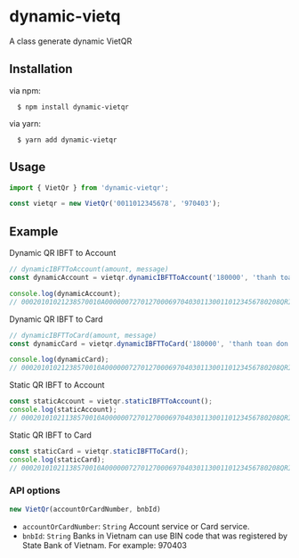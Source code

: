 dynamic-vietq
=============

A class generate dynamic VietQR

Installation
------------
  via npm:

      $ npm install dynamic-vietqr

  via yarn:

      $ yarn add dynamic-vietqr

Usage
----------------
```ts
import { VietQr } from 'dynamic-vietqr';

const vietqr = new VietQr('0011012345678', '970403');
```

Example
----------------
Dynamic QR IBFT to Account
```ts
// dynamicIBFTToAccount(amount, message)
const dynamicAccount = vietqr.dynamicIBFTToAccount('180000', 'thanh toan don hang');

console.log(dynamicAccount);
// 00020101021238570010A00000072701270006970403011300110123456780208QRIBFTTA530370454061800005802VN62230819thanh toan don hang63045FAB
```

Dynamic QR IBFT to Card
```ts
// dynamicIBFTToCard(amount, message)
const dynamicCard = vietqr.dynamicIBFTToCard('180000', 'thanh toan don hang');

console.log(dynamicCard);
// 00020101021238570010A00000072701270006970403011300110123456780208QRIBFTTC530370454061800005802VN62230819thanh toan don hang630415C1
```

Static QR IBFT to Account
```ts
const staticAccount = vietqr.staticIBFTToAccount();
console.log(staticAccount);
// 00020101021138570010A00000072701270006970403011300110123456780208QRIBFTTA53037045802VN63049E6F
```

Static QR IBFT to Card
```ts
const staticCard = vietqr.staticIBFTToCard();
console.log(staticCard);
// 00020101021138570010A00000072701270006970403011300110123456780208QRIBFTTC53037045802VN63046E2C
```

### API options

``` js
new VietQr(accountOrCardNumber, bnbId)
```
 - `accountOrCardNumber`: `String` Account service or Card service.
 - `bnbId`: `String` Banks in Vietnam can use BIN code that was registered by State Bank of Vietnam. For example: 970403
 
 